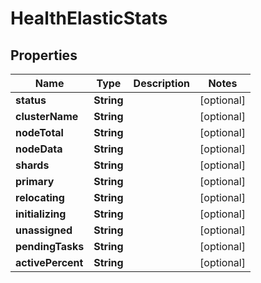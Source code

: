 

# HealthElasticStats

## Properties

Name | Type | Description | Notes
------------ | ------------- | ------------- | -------------
**status** | **String** |  |  [optional]
**clusterName** | **String** |  |  [optional]
**nodeTotal** | **String** |  |  [optional]
**nodeData** | **String** |  |  [optional]
**shards** | **String** |  |  [optional]
**primary** | **String** |  |  [optional]
**relocating** | **String** |  |  [optional]
**initializing** | **String** |  |  [optional]
**unassigned** | **String** |  |  [optional]
**pendingTasks** | **String** |  |  [optional]
**activePercent** | **String** |  |  [optional]



